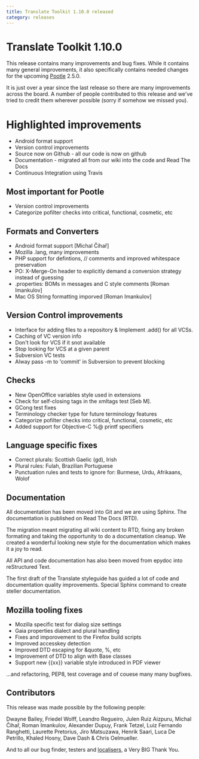 ```yaml
---
title: Translate Toolkit 1.10.0 released
category: releases
---
```

Translate Toolkit 1.10.0
========================

This release contains many improvements and bug fixes. While it contains many
general improvements, it also specifically contains needed changes for the
upcoming [Pootle](http://pootle.translatehouse.org/) 2.5.0.

It is just over a year since the last release so there are many improvements
across the board.  A number of people contributed to this release and we've
tried to credit them wherever possible (sorry if somehow we missed you).


Highlighted improvements
========================
* Android format support
* Version control improvements
* Source now on Github - all our code is now on github
* Documentation - migrated all from our wiki into the code and Read The Docs
* Continuous Integration using Travis


Most important for Pootle
-------------------------
* Version control improvements
* Categorize pofilter checks into critical, functional, cosmetic, etc


Formats and Converters
----------------------
* Android format support [Michal Čihař]
* Mozilla .lang, many improvements
* PHP support for defintions, // comments and improved whitespace preservation
* PO: X-Merge-On header to explicitly demand a conversion strategy instead of
  guessing
* .properties: BOMs in messages and C style comments [Roman Imankulov]
* Mac OS String formatting imporved [Roman Imankulov]


Version Control improvements
----------------------------
* Interface for adding files to a repository & Implement .add() for all VCSs.
* Caching of VC version info
* Don't look for VCS if it snot available
* Stop looking for VCS at a given parent
* Subversion VC tests
* Alway pass -m to 'commit' in Subversion to prevent blocking


Checks
------
* New OpenOffice variables style used in extensions
* Check for self-closing tags in the xmltags test [Seb M].
* GCong test fixes
* Terminology checker type for future terminology features
* Categorize pofilter checks into critical, functional, cosmetic, etc
* Added support for Objective-C %@ printf specifiers


Language specific fixes
-----------------------
* Correct plurals: Scottish Gaelic (gd), Irish
* Plural rules: Fulah, Brazilian Portuguese
* Punctuation rules and tests to ignore for: Burmese, Urdu, Afrikaans, Wolof


Documentation
-------------
All documentation has been moved into Git and we are using Sphinx.  The
documentation is published on Read The Docs (RTD).

The migration meant migrating all wiki content to RTD, fixing any broken
formating and taking the opportunity to do a documentation cleanup.  We created
a wonderful looking new style for the documentation which makes it a joy to
read.

All API and code documentation has also been moved from epydoc into
reStructured Text.

The first draft of the Translate styleguide has guided a lot of code and
documentation quality improvements. Special Sphinx command to create
steller documentation.


Mozilla tooling fixes
---------------------
* Mozilla specific test for dialog size settings
* Gaia properties dialect and plural handling
* Fixes and imporovement to the Firefox build scripts
* Improved accesskey detection
* Improved DTD escaping for &quote, %, etc
* Improvement of DTD to align with Base classes
* Support new {{xx}} variable style introduced in PDF viewer


...and refactoring, PEP8, test coverage and of couese many many bugfixes.


Contributors
------------
This release was made possible by the following people:

Dwayne Bailey, Friedel Wolff, Leandro Regueiro, Julen Ruiz Aizpuru,
Michal Čihař, Roman Imankulov, Alexander Dupuy, Frank Tetzel,
Luiz Fernando Ranghetti, Laurette Pretorius, Jiro Matsuzawa, Henrik Saari,
Luca De Petrillo, Khaled Hosny, Dave Dash & Chris Oelmueller.

And to all our bug finder, testers and
[localisers](http://pootle.locamotion.org/projects/pootle/), a Very BIG Thank
You.
